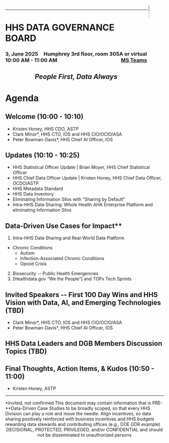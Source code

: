 <img align="right" height="10%" width="10%" src="https://cdo.hhs.gov/resource/1632510840000/footerLogo">

---

# HHS DATA GOVERNANCE BOARD
### <div style="float:left;">3, June 2025</div> <div align="right">Humphrey 3rd floor, room 305A or virtual</div> <div style="float:left;">10:00 AM - 11:00 AM</div> <div align="right">[MS Teams](https://teams.microsoft.com/l/meetup-join/19%3ameeting_OTY5OTgxYjItMmE3Yi00NmRjLWI0MTktY2EyM2E2YWYyOGQ3%40thread.v2/0?context=%7b%22Tid%22%3a%22d58addea-5053-4a80-8499-ba4d944910df%22%2c%22Oid%22%3a%22dbaa49fd-2842-4e1f-a6d4-a05f628ea8ad%22%7d)</div>

## <em><p align="center">People First, Data Always</p></em>

# Agenda
## Welcome (10:00 - 10:10)
- Kristen Honey, HHS CDO, ASTP
- Clark Minor*, HHS CTO, IOS and HHS CIO/OCIO/ASA
- Peter Bowman-Davis*, HHS Chief AI Officer, IOS

## Updates (10:10 - 10:25)
 - HHS Statistical Officer Update | Brian Moyer, HHS Chief Statistical Officer
 - HHS Chief Data Officer Update | Kristen Honey, HHS Chief Data Officer, OCDO/ASTP
  - HHS Metadata Standard 
  - HHS Data Inventory
  - Eliminating Information Silos with “Sharing by Default”
  - Intra-HHS Data Sharing: Whole Health AHA Enterprise Platform and eliminating Information Silos

## Data-Driven Use Cases for Impact**
1. Intra-HHS Data Sharing and Real-World Data Platform
  - Chronic Conditions
    - Autism
    - Infection-Associated Chronic Conditions
    - Opioid Crisis
2. Biosecurity -- Public Health Emergencies
3. [Healthdata.gov “We the People”] and TOPx Tech Sprints

## Invited Speakers -- First 100 Day Wins and HHS Vision with Data, AI, and Emerging Technologies (TBD)
- Clark Minor*, HHS CTO, IOS and HHS CIO/OCIO/ASA
- Peter Bowman-Davis*, HHS Chief AI Officer, IOS 

## HHS Data Leaders and DGB Members Discussion Topics (TBD)

## Final Thoughts, Action Items, & Kudos (10:50 - 11:00)
- Kristen Honey, ASTP

---
<div style="float:left;">*Invited, not confirmed</div>
<div style="float:left;">**Data-Driven Case Studies to be broadly scoped, so that every HHS Division can play a role and move the needle.  Align incentives, so data sharing positively reinforced with business incentives and HHS budgets rewarding data stewards and contributing offices (e.g., DOE GDR example)</div>

 <p align="center">This document may contain information that is PRE-DECISIONAL, PROTECTED, PRIVILEGED, and/or CONFIDENTIAL and should not be disseminated to unauthorized persons</p>
